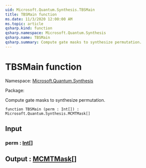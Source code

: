 ```yaml
---
uid: Microsoft.Quantum.Synthesis.TBSMain
title: TBSMain function
ms.date: 11/3/2020 12:00:00 AM
ms.topic: article
qsharp.kind: function
qsharp.namespace: Microsoft.Quantum.Synthesis
qsharp.name: TBSMain
qsharp.summary: Compute gate masks to synthesize permutation.
---
```


# TBSMain function

Namespace: [Microsoft.Quantum.Synthesis](xref:Microsoft.Quantum.Synthesis)

Package: [](https://nuget.org/packages/)


Compute gate masks to synthesize permutation.

```qsharp
function TBSMain (perm : Int[]) : Microsoft.Quantum.Synthesis.MCMTMask[]
```


## Input

### perm : [Int](xref:microsoft.quantum.lang-ref.int)[]





## Output : [MCMTMask](xref:Microsoft.Quantum.Synthesis.MCMTMask)[]

